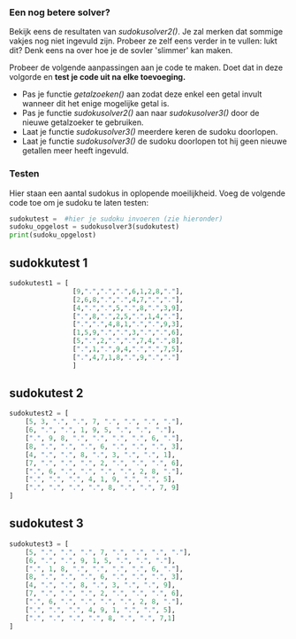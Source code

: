 ### Een nog betere solver?
Bekijk eens de resultaten van *sudokusolver2()*. Je zal merken dat sommige vakjes nog niet ingevuld zijn. Probeer ze zelf eens verder in te vullen: lukt dit? Denk eens na over hoe je de sovler 'slimmer' kan maken.

Probeer de volgende aanpassingen aan je code te maken. Doet dat in deze volgorde en **test je code uit na elke toevoeging.**
- Pas je functie *getalzoeken()* aan zodat deze enkel een getal invult wanneer dit het enige mogelijke getal is.
- Pas je functie *sudokusolver2()* aan naar *sudokusolver3()* door de nieuwe getalzoeker te gebruiken.
- Laat je functie *sudokusolver3()* meerdere keren de sudoku doorlopen.
- Laat je functie *sudokusolver3()* de sudoku doorlopen tot hij geen nieuwe getallen meer heeft ingevuld.



### Testen
Hier staan een aantal sudokus in oplopende moeilijkheid. Voeg de volgende code toe om je sudoku te laten testen:

``` python
sudokutest =  #hier je sudoku invoeren (zie hieronder)
sudoku_opgelost = sudokusolver3(sudokutest)
print(sudoku_opgelost) 
```
## sudokkutest 1
``` python
sudokutest1 = [
                [9,".",".",".",6,1,2,8,"."],
                [2,6,8,".",".",4,7,".","."],
                [4,".",".",5,".",8,".",3,9],
                [".",8,".",2,5,".",1,4,"."],
                [".",".",4,8,1,".",".",9,3],
                [1,5,9,".",".",3,".",".",6],
                [5,".",2,".",".",7,4,".",8],
                [".",1,".",9,4,".",".",7,5],
                [".",4,7,1,8,".",9,".","."]
                ]
```

## sudokutest 2
``` python
sudokutest2 = [
    [5, 3, ".", ".", 7, ".", ".", ".", "."],
    [6, ".", ".", 1, 9, 5, ".", ".", "."],
    [".", 9, 8, ".", ".", ".", ".", 6, "."],
    [8, ".", ".", ".", 6, ".", ".", ".", 3],
    [4, ".", ".", 8, ".", 3, ".", ".", 1],
    [7, ".", ".", ".", 2, ".", ".", ".", 6],
    [".", 6, ".", ".", ".", ".", 2, 8, "."],
    [".", ".", ".", 4, 1, 9, ".", ".", 5],
    [".", ".", ".", ".", 8, ".", ".", 7, 9]
]
```

## sudokutest 3
``` python
sudokutest3 = [
    [5, ".", ".", ".", 7, ".", ".", ".", "."],
    [6, ".", ".", 9, 1, 5, ".", ".", "."],
    [".", 1, 8, ".", ".", ".", ".", 6, "."],
    [8, ".", ".", ".", 6, ".", ".", ".", 3],
    [4, ".", ".", 8, ".", 3, ".", ".", 9],
    [7, ".", ".", ".", 2, ".", ".", ".", 6],
    [".", 6, ".", ".", ".", ".", 2, 8, "."],
    [".", ".", ".", 4, 9, 1, ".", ".", 5],
    [".", ".", ".", ".", 8, ".", ".", 7,1]
]

```




